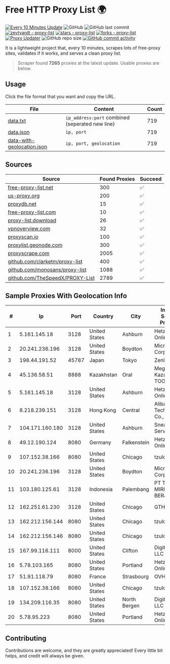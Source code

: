 
# Free HTTP Proxy List 🌍

[![Every 10 Minutes Update](https://github.com/mertguvencli/http-proxy-list/actions/workflows/main.yml/badge.svg?branch=main)](https://github.com/mertguvencli/http-proxy-list/actions/workflows/main.yml)
![GitHub](https://img.shields.io/github/license/mertguvencli/http-proxy-list)
![GitHub last commit](https://img.shields.io/github/last-commit/mertguvencli/http-proxy-list)
[![zevtyardt - proxy-list](https://img.shields.io/static/v1?label=zevtyardt&message=proxy-list&color=blue&logo=github)](https://github.com/zevtyardt/proxy-list "Go to GitHub repo")
[![stars - proxy-list](https://img.shields.io/github/stars/zevtyardt/proxy-list?style=social)](https://github.com/zevtyardt/proxy-list)
[![forks - proxy-list](https://img.shields.io/github/forks/zevtyardt/proxy-list?style=social)](https://github.com/zevtyardt/proxy-list)
[![Proxy Updater](https://github.com/zevtyardt/proxy-list/workflows/Proxy%20Updater/badge.svg)](https://github.com/zevtyardt/proxy-list/actions?query=workflow:"Proxy+Updater")
![GitHub repo size](https://img.shields.io/github/repo-size/zevtyardt/proxy-list)
[![GitHub commit activity](https://img.shields.io/github/commit-activity/m/zevtyardt/proxy-list?logo=commits)](https://github.com/zevtyardt/proxy-list/commits/main)

It is a lightweight project that, every 10 minutes, scrapes lots of free-proxy sites, validates if it works, and serves a clean proxy list.

> Scraper found **7265** proxies at the latest update. Usable proxies are below.

## Usage

Click the file format that you want and copy the URL.

|File|Content|Count|
|----|-------|-----|
|[data.txt](https://raw.githubusercontent.com/mertguvencli/http-proxy-list/main/proxy-list/data.txt)|`ip_address:port` combined (seperated new line)|719|
|[data.json](https://raw.githubusercontent.com/mertguvencli/http-proxy-list/main/proxy-list/data.json)|`ip, port`|719|
|[data-with-geolocation.json](https://raw.githubusercontent.com/mertguvencli/http-proxy-list/main/proxy-list/data-with-geolocation.json)|`ip, port, geolocation`|719|

## Sources

|Source|Found Proxies|Succeed|
|------|-------------|-------|
|[free-proxy-list.net](https://free-proxy-list.net)|300|✅|
|[us-proxy.org](https://www.us-proxy.org)|200|✅|
|[proxydb.net](http://proxydb.net)|15|✅|
|[free-proxy-list.com](https://free-proxy-list.com/?page=&port=&type%5B%5D=http&type%5B%5D=https&up_time=0&search=Search)|10|✅|
|[proxy-list.download](https://www.proxy-list.download/HTTP)|26|✅|
|[vpnoverview.com](https://vpnoverview.com/privacy/anonymous-browsing/free-proxy-servers)|32|✅|
|[proxyscan.io](https://www.proxyscan.io)|100|✅|
|[proxylist.geonode.com](https://proxylist.geonode.com/api/proxy-list?limit=300&page=1&sort_by=lastChecked&sort_type=desc&protocols=http,https)|300|✅|
|[proxyscrape.com](https://api.proxyscrape.com/v2/?request=displayproxies&protocol=http&timeout=10000&country=all&ssl=all&anonymity=all)|2005|✅|
|[github.com/clarketm/proxy-list](https://raw.githubusercontent.com/clarketm/proxy-list/master/proxy-list-raw.txt)|400|✅|
|[github.com/monosans/proxy-list](https://raw.githubusercontent.com/monosans/proxy-list/main/proxies/http.txt)|1088|✅|
|[github.com/TheSpeedX/PROXY-List](https://raw.githubusercontent.com/TheSpeedX/PROXY-List/master/http.txt)|2789|✅|


## Sample Proxies With Geolocation Info

|#|Ip|Port|Country|City|Internet Service Provider|
|-|--|----|-------|----|-------------------------|
|1|5.161.145.18|3128|United States|Ashburn|Hetzner Online GmbH|
|2|20.241.236.196|3128|United States|Boydton|Microsoft Corporation|
|3|198.44.191.52|45787|Japan|Tokyo|Zenlayer Inc|
|4|45.136.58.51|8888|Kazakhstan|Oral|Megahost Kazakhstan TOO|
|5|5.161.145.18|3128|United States|Ashburn|Hetzner Online GmbH|
|6|8.218.239.151|3128|Hong Kong|Central|Alibaba (US) Technology Co., Ltd.|
|7|104.171.160.180|3128|United States|Ashburn|Sneaker Server|
|8|49.12.190.124|8080|Germany|Falkenstein|Hetzner Online GmbH|
|9|107.152.38.166|8080|United States|Chicago|tzulo, inc.|
|10|20.241.236.196|3128|United States|Boydton|Microsoft Corporation|
|11|103.180.125.61|3128|Indonesia|Palembang|PT TOKO MIRING BERJAYA|
|12|162.251.61.230|3128|United States|Chicago|GTHost|
|13|162.212.156.144|8080|United States|Chicago|tzulo, inc.|
|14|162.212.156.146|8080|United States|Chicago|tzulo, inc.|
|15|167.99.116.111|8000|United States|Clifton|DigitalOcean, LLC|
|16|5.78.103.165|8080|United States|Portland|Hetzner Online GmbH|
|17|51.91.118.79|8080|France|Strasbourg|OVH SAS|
|18|107.152.38.166|8080|United States|Chicago|tzulo, inc.|
|19|134.209.116.35|8080|United States|North Bergen|DigitalOcean, LLC|
|20|5.78.95.223|8080|United States|Portland|Hetzner Online GmbH|



## Contributing

Contributions are welcome, and they are greatly appreciated! Every
little bit helps, and credit will always be given.

